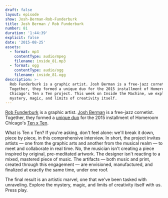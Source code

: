 ```yaml
---
draft: false
layout: episode
show: Josh-Berman-Rob-Funderburk
title: Josh Berman / Rob Funderburk
number: 81
duration: '1:44:39'
explicit: false
date: '2015-08-25'
assets:
  - format: mp3
    contentType: audio/mpeg
    filename: inside_81.mp3
  - format: ogg
    contentType: audio/ogg
    filename: inside_81.ogg
description: >-
  Rob Funderburk is a graphic artist. Josh Berman is a free-jazz cornetist.
  Together, they formed a unique duo for the 2015 installment of Homeroom
  Chicago's Ten x Ten project. This week on Inside the Machine, we explore the
  mystery, magic, and limits of creativity itself.
---
```

[Rob Funderburk](http://robfunderburk.com) is a graphic artist. [Josh Berman](http://joshberman.net) is a free-jazz cornetist. Together, they formed a [unique duo](http://www.tenxtenchicago.com/2015/08/ten-x-ten-2015-rob-funderburk-josh.html) for the 2015 installment of Homeroom Chicago's [Ten x Ten](http://www.tenxtenchicago.com).

What is Ten x Ten? If you're asking, don't feel alone: we'll break it down, piece by piece, in this comprehensive interview. In short, the project invites artists &mdash; one from the graphic arts and another from the musical realm &mdash; to meet and collaborate in real time. No, the musician isn't creating a piece inspired by original, pre-meditated artwork. The designer isn't reacting to a mixed, mastered piece of music. The artifacts &mdash; both music and print, created through this engagement &mdash; are envisioned, manufactured, and finalized at exactly the same time, under one roof.

The final result is an artistic marvel, one that we've been tasked with unraveling. Explore the mystery, magic, and limits of creativity itself with us. Press play.